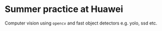 # Summer practice at Huawei
Computer vision using `opencv` and fast object detectors e.g. yolo, ssd etc.